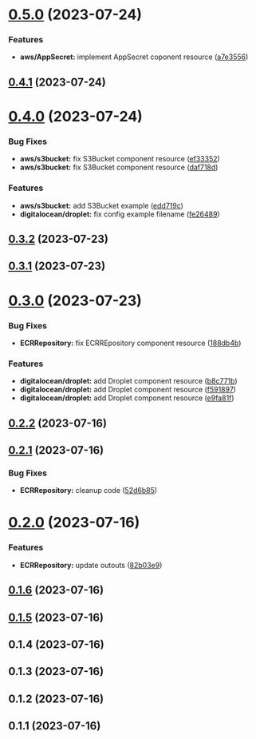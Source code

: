 # [0.5.0](https://github.com/dzangolab/pulumi/compare/v0.4.0...v0.5.0) (2023-07-24)


### Features

* **aws/AppSecret:** implement AppSecret coponent resource ([a7e3556](https://github.com/dzangolab/pulumi/commit/a7e35562c26297d66242eb65b122df4e4caa3b3e))



## [0.4.1](https://github.com/dzangolab/pulumi/compare/v0.4.0...v0.4.1) (2023-07-24)



# [0.4.0](https://github.com/dzangolab/pulumi/compare/v0.3.2...v0.4.0) (2023-07-24)


### Bug Fixes

* **aws/s3bucket:** fix S3Bucket component resource ([ef33352](https://github.com/dzangolab/pulumi/commit/ef333522de07fcea38e01651da7f39c48c6cc992))
* **aws/s3bucket:** fix S3Bucket component resource ([daf718d](https://github.com/dzangolab/pulumi/commit/daf718db598ddf74b849836ca266707884e824e6))


### Features

* **aws/s3bucket:** add S3Bucket example ([edd719c](https://github.com/dzangolab/pulumi/commit/edd719c8e7e152efea247d114fc95f2e80267b3d))
* **digitalocean/droplet:** fix config example filename ([fe26489](https://github.com/dzangolab/pulumi/commit/fe26489880ef0d9a24e2fb9a19bfe3c9659e5ca9))



## [0.3.2](https://github.com/dzangolab/pulumi/compare/v0.2.2...v0.3.2) (2023-07-23)



## [0.3.1](https://github.com/dzangolab/pulumi/compare/v0.2.2...v0.3.1) (2023-07-23)



# [0.3.0](https://github.com/dzangolab/pulumi/compare/v0.2.2...v0.3.0) (2023-07-23)


### Bug Fixes

* **ECRRepository:** fix ECRREpository component resource ([188db4b](https://github.com/dzangolab/pulumi/commit/188db4b5bee4b536692fa8bc375de7012391dcfc))


### Features

* **digitalocean/droplet:** add Droplet component resource ([b8c771b](https://github.com/dzangolab/pulumi/commit/b8c771b0be47d488fd0f05c47a93968b54f38863))
* **digitalocean/droplet:** add Droplet component resource ([f591897](https://github.com/dzangolab/pulumi/commit/f591897c5d249872de017f11746bf31eebf1e72f))
* **digitalocean/droplet:** add Droplet component resource ([e9fa81f](https://github.com/dzangolab/pulumi/commit/e9fa81fee520d9ad064e9a17d015c008bc9bca54))



## [0.2.2](https://github.com/dzangolab/pulumi/compare/v0.2.0...v0.2.2) (2023-07-16)



## [0.2.1](https://github.com/dzangolab/pulumi/compare/v0.2.0...v0.2.1) (2023-07-16)


### Bug Fixes

* **ECRRepository:** cleanup code ([52d6b85](https://github.com/dzangolab/pulumi/commit/52d6b85796a788490abd0da2476dce4df37e88a9))



# [0.2.0](https://github.com/dzangolab/pulumi/compare/v0.1.6...v0.2.0) (2023-07-16)


### Features

* **ECRRepository:** update outouts ([82b03e9](https://github.com/dzangolab/pulumi/commit/82b03e974c6bfba9d4a911c21bc1e1d4f377cd99))



## [0.1.6](https://github.com/dzangolab/pulumi/compare/v0.1.5...v0.1.6) (2023-07-16)



## [0.1.5](https://github.com/dzangolab/pulumi/compare/v0.1.4...v0.1.5) (2023-07-16)



## 0.1.4 (2023-07-16)



## 0.1.3 (2023-07-16)



## 0.1.2 (2023-07-16)



## 0.1.1 (2023-07-16)



